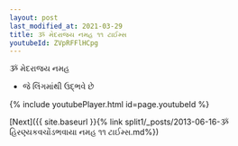 ```yaml
---
layout: post
last_modified_at: 2021-03-29
title: ૐ મેદરાજય નમહ ૧૧ ટાઈમ્સ
youtubeId: ZVpRFFlHCpg
---
```

 
 
 ૐ મેદરાજય નમહ  
 
 -  જે લિંગમાંથી ઉદ્ભવે છે 
 
  
 
  
 
 
 
 
 
 


{% include youtubePlayer.html id=page.youtubeId %}
 
[Next]({{ site.baseurl }}{% link  split1/_posts/2013-06-16-ૐ હિરણ્યકવચોંડભવાયા નમહ ૧૧ ટાઈમ્સ.md%})
 
